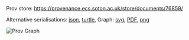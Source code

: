 
Prov store: https://provenance.ecs.soton.ac.uk/store/documents/76859/
	
Alternative serialisations: [json](https://provenance.ecs.soton.ac.uk/store/documents/76859.json), [turtle](https://provenance.ecs.soton.ac.uk/store/documents/76859.ttl), 
Graph: [svg](https://provenance.ecs.soton.ac.uk/store/documents/76859.svg), [PDF](https://provenance.ecs.soton.ac.uk/store/documents/76859.pdf), [png](https://provenance.ecs.soton.ac.uk/store/documents/76859.png)

![Prov Graph](https://provenance.ecs.soton.ac.uk/store/documents/76859.png)

		